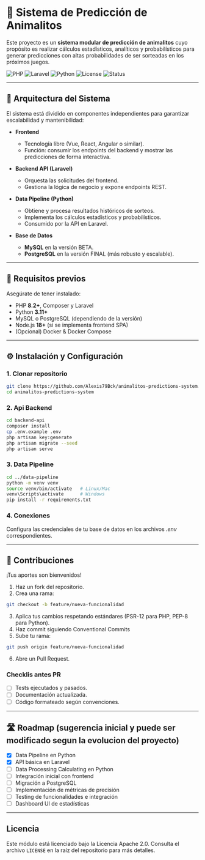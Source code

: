 # 🐾 Sistema de Predicción de Animalitos

Este proyecto es un **sistema modular de predicción de animalitos** cuyo propósito es realizar cálculos estadísticos, analíticos y probabilísticos para generar predicciones con altas probabilidades de ser sorteadas en los próximos juegos.

![PHP](https://img.shields.io/badge/PHP-8.2-blue?logo=php&logoColor=white)
![Laravel](https://img.shields.io/badge/Laravel-11.x-red?logo=laravel&logoColor=white)
![Python](https://img.shields.io/badge/Python-3.12-yellow?logo=python&logoColor=white)
![License](https://img.shields.io/badge/license-Apache_2.0-green)
![Status](https://img.shields.io/badge/status-early%20development-orange)

---

## 📐 Arquitectura del Sistema

El sistema está dividido en componentes independientes para garantizar escalabilidad y mantenibilidad:

- **Frontend**
  - Tecnología libre (Vue, React, Angular o similar).
  - Función: consumir los endpoints del backend y mostrar las predicciones de forma interactiva.

- **Backend API (Laravel)**
  - Orquesta las solicitudes del frontend.
  - Gestiona la lógica de negocio y expone endpoints REST.

- **Data Pipeline (Python)**
  - Obtiene y procesa resultados históricos de sorteos.
  - Implementa los cálculos estadísticos y probabilísticos.
  - Consumido por la API en Laravel.

- **Base de Datos**
  - **MySQL** en la versión BETA.
  - **PostgreSQL** en la versión FINAL (más robusto y escalable).

---

## 🚀 Requisitos previos

Asegúrate de tener instalado:

- PHP **8.2+**, Composer y Laravel  
- Python **3.11+**  
- MySQL o PostgreSQL (dependiendo de la versión)  
- Node.js **18+** (si se implementa frontend SPA)  
- (Opcional) Docker & Docker Compose  

---

## ⚙️ Instalación y Configuración

### 1. Clonar repositorio

```bash
git clone https://github.com/Alexis79Bck/animalitos-predictions-system.git
cd animalitos-predictions-system
```

### 2. Api Backend

```bash
cd backend-api
composer install
cp .env.example .env
php artisan key:generate
php artisan migrate --seed
php artisan serve
```

### 3. Data Pipeline

```bash
cd ../data-pipeline
python -m venv venv
source venv/bin/activate   # Linux/Mac
venv\Scripts\activate      # Windows
pip install -r requirements.txt
```

### 4. Conexiones

Configura las credenciales de tu base de datos en los archivos *.env* correspondientes.

---
## 🤝 Contribuciones

¡Tus aportes son bienvenidos!
1. Haz un fork del repositorio.
2. Crea una rama:

```bash
git checkout -b feature/nueva-funcionalidad
```

3. Aplica tus cambios respetando estándares (PSR-12 para PHP, PEP-8 para Python).
4. Haz commit siguiendo Conventional Commits
5. Sube tu rama:

```bash
git push origin feature/nueva-funcionalidad
```

6. Abre un Pull Request.

### Checklis antes PR

* [ ] Tests ejecutados y pasados.
* [ ] Documentación actualizada.
* [ ] Código formateado según convenciones.
---

## 🛣️ Roadmap (sugerencia inicial y puede ser modificado segun la evolucion del proyecto)

- [X] Data Pipeline en Python
- [X] API básica en Laravel
- [ ] Data Processing Calculating en Python
- [ ] Integración inicial con frontend
- [ ] Migración a PostgreSQL
- [ ] Implementación de métricas de precisión
- [ ] Testing de funcionalidades e integración
- [ ] Dashboard UI de estadísticas
---

## Licencia

Este módulo está licenciado bajo la Licencia Apache 2.0. Consulta el archivo `LICENSE` en la raíz del repositorio para más detalles.
